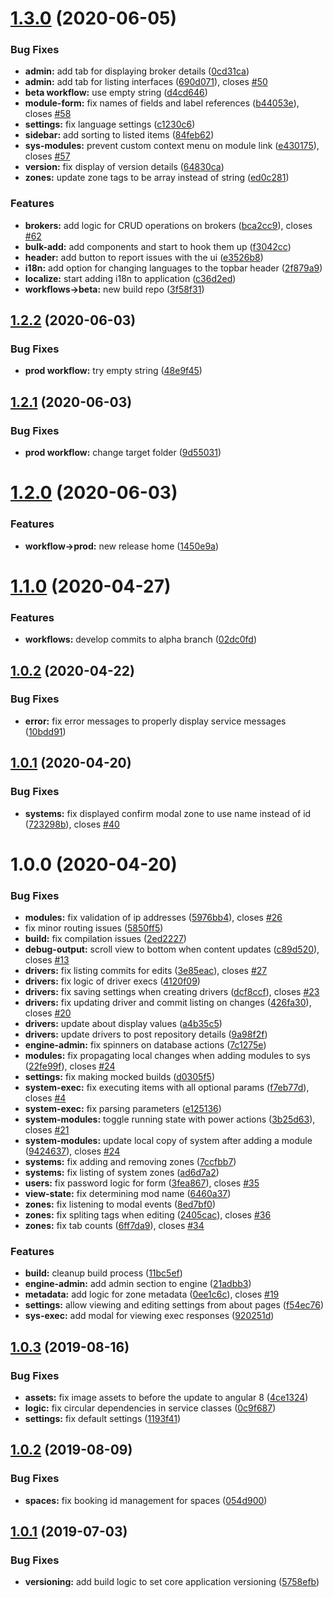 # [1.3.0](https://github.com/PlaceOS/backoffice/compare/v1.2.2...v1.3.0) (2020-06-05)


### Bug Fixes

* **admin:** add tab for displaying broker details ([0cd31ca](https://github.com/PlaceOS/backoffice/commit/0cd31cadf6ac48a858936a70d56217e086cd612b))
* **admin:** add tab for listing interfaces ([690d071](https://github.com/PlaceOS/backoffice/commit/690d071502338e622db3d6cba3fdb425a94300c4)), closes [#50](https://github.com/PlaceOS/backoffice/issues/50)
* **beta workflow:** use empty string ([d4cd646](https://github.com/PlaceOS/backoffice/commit/d4cd6464144c0cd7ce595f196784de92d8937f7f))
* **module-form:** fix names of fields and label references ([b44053e](https://github.com/PlaceOS/backoffice/commit/b44053e151114303661fba1e4fb3ed6a3bace4e1)), closes [#58](https://github.com/PlaceOS/backoffice/issues/58)
* **settings:** fix language settings ([c1230c6](https://github.com/PlaceOS/backoffice/commit/c1230c6ee146e65e1ebc6df6bc8b45683fea8756))
* **sidebar:** add sorting to listed items ([84feb62](https://github.com/PlaceOS/backoffice/commit/84feb62250fcb1b4f29b371cab1c8961539baf92))
* **sys-modules:** prevent custom context menu on module link ([e430175](https://github.com/PlaceOS/backoffice/commit/e430175ed7688f1b8e084412d7730c10712cc739)), closes [#57](https://github.com/PlaceOS/backoffice/issues/57)
* **version:** fix display of version details ([64830ca](https://github.com/PlaceOS/backoffice/commit/64830cad53d38c4666e29c80ee98179d4e684b5f))
* **zones:** update zone tags to be array instead of string ([ed0c281](https://github.com/PlaceOS/backoffice/commit/ed0c28187cc9524665cebc9dc47be4bfe0f890c3))


### Features

* **brokers:** add logic for CRUD operations on brokers ([bca2cc9](https://github.com/PlaceOS/backoffice/commit/bca2cc90ed290d7e734c51032a588c5601cd6c05)), closes [#62](https://github.com/PlaceOS/backoffice/issues/62)
* **bulk-add:** add components and start to hook them up ([f3042cc](https://github.com/PlaceOS/backoffice/commit/f3042ccb131428761c20991d8677d28ff0ec8b11))
* **header:** add button to report issues with the ui ([e3526b8](https://github.com/PlaceOS/backoffice/commit/e3526b8b61aa4c481a3c6f73eaab41b7e8c2378b))
* **i18n:** add option for changing languages to the topbar header ([2f879a9](https://github.com/PlaceOS/backoffice/commit/2f879a9cde7107d98c4fa24378ae0a72c3a4761b))
* **localize:** start adding i18n to application ([c36d2ed](https://github.com/PlaceOS/backoffice/commit/c36d2ed8d5503e8c2947eae9377371f9b29266bf))
* **workflows->beta:** new build repo ([3f58f31](https://github.com/PlaceOS/backoffice/commit/3f58f314017cdee8296ca7e225c490e8cd8bb558))

## [1.2.2](https://github.com/PlaceOS/backoffice/compare/v1.2.1...v1.2.2) (2020-06-03)


### Bug Fixes

* **prod workflow:** try empty string ([48e9f45](https://github.com/PlaceOS/backoffice/commit/48e9f45c0f3d9f454e0cc0e2f3461a2509602650))

## [1.2.1](https://github.com/PlaceOS/backoffice/compare/v1.2.0...v1.2.1) (2020-06-03)


### Bug Fixes

* **prod workflow:** change target folder ([9d55031](https://github.com/PlaceOS/backoffice/commit/9d5503121cd21b16e5e0049db628d38058ac33f3))

# [1.2.0](https://github.com/PlaceOS/backoffice/compare/v1.1.0...v1.2.0) (2020-06-03)


### Features

* **workflow->prod:** new release home ([1450e9a](https://github.com/PlaceOS/backoffice/commit/1450e9a6a51a55b4ea0a304d939152c715528c52))

# [1.1.0](https://github.com/PlaceOS/backoffice/compare/v1.0.2...v1.1.0) (2020-04-27)


### Features

* **workflows:** develop commits to alpha branch ([02dc0fd](https://github.com/PlaceOS/backoffice/commit/02dc0fd4179fcee033e7fe4802c09e834fb13514))

## [1.0.2](https://github.com/PlaceOS/backoffice/compare/v1.0.1...v1.0.2) (2020-04-22)


### Bug Fixes

* **error:** fix error messages to properly display service messages ([10bdd91](https://github.com/PlaceOS/backoffice/commit/10bdd9152c814aac9fae797a3b069866f85b46e4))

## [1.0.1](https://github.com/PlaceOS/backoffice/compare/v1.0.0...v1.0.1) (2020-04-20)


### Bug Fixes

* **systems:** fix displayed confirm modal zone to use name instead of id ([723298b](https://github.com/PlaceOS/backoffice/commit/723298be56accee19f0f62c26c23cce0dc3e4bd7)), closes [#40](https://github.com/PlaceOS/backoffice/issues/40)

# 1.0.0 (2020-04-20)


### Bug Fixes

* **modules:** fix validation of ip addresses ([5976bb4](https://github.com/PlaceOS/backoffice/commit/5976bb4d11093e32a353f494e29f3e888b34a7c6)), closes [#26](https://github.com/PlaceOS/backoffice/issues/26)
* fix minor routing issues ([5850ff5](https://github.com/PlaceOS/backoffice/commit/5850ff5165bcfe467f279823f12b805123ac92fa))
* **build:** fix compilation issues ([2ed2227](https://github.com/PlaceOS/backoffice/commit/2ed22270f839ec81078abc694882b08bca354126))
* **debug-output:** scroll view to bottom when content updates ([c89d520](https://github.com/PlaceOS/backoffice/commit/c89d5201b9a222558c995398d75932ea651ded22)), closes [#13](https://github.com/PlaceOS/backoffice/issues/13)
* **drivers:** fix listing commits for edits ([3e85eac](https://github.com/PlaceOS/backoffice/commit/3e85eacd1e677ef010bbe2fd39421fbd38b7a499)), closes [#27](https://github.com/PlaceOS/backoffice/issues/27)
* **drivers:** fix logic of driver execs ([4120f09](https://github.com/PlaceOS/backoffice/commit/4120f09bab8b1ffe29b78425f6acdbbf595330a1))
* **drivers:** fix saving settings when creating drivers ([dcf8ccf](https://github.com/PlaceOS/backoffice/commit/dcf8ccf4ad4930b4e38b12c34cf7d7f8bdf61c42)), closes [#23](https://github.com/PlaceOS/backoffice/issues/23)
* **drivers:** fix updating driver and commit listing on changes ([426fa30](https://github.com/PlaceOS/backoffice/commit/426fa3014db155a65483416a20e5003d2c4bde2a)), closes [#20](https://github.com/PlaceOS/backoffice/issues/20)
* **drivers:** update about display values ([a4b35c5](https://github.com/PlaceOS/backoffice/commit/a4b35c58493739f7f193f0ce870196fc5440614f))
* **drivers:** update drivers to post repository details ([9a98f2f](https://github.com/PlaceOS/backoffice/commit/9a98f2fc7536e74aa68848ba51b3ea020d8018a0))
* **engine-admin:** fix spinners on database actions ([7c1275e](https://github.com/PlaceOS/backoffice/commit/7c1275e6aee3100ba0f1579b28a263171dd04df9))
* **modules:** fix propagating local changes when adding modules to sys ([22fe99f](https://github.com/PlaceOS/backoffice/commit/22fe99f6a2eb9764e7a6ba0ecc67e5c0597831f4)), closes [#24](https://github.com/PlaceOS/backoffice/issues/24)
* **settings:** fix making mocked builds ([d0305f5](https://github.com/PlaceOS/backoffice/commit/d0305f54f4b2f790502aa2038de4c1ff27df2282))
* **system-exec:** fix executing items with all optional params ([f7eb77d](https://github.com/PlaceOS/backoffice/commit/f7eb77d8682a78a7927caf9f929a2608666f70e4)), closes [#4](https://github.com/PlaceOS/backoffice/issues/4)
* **system-exec:** fix parsing parameters ([e125136](https://github.com/PlaceOS/backoffice/commit/e125136f59567a7d846f02532a2ed13677496fd2))
* **system-modules:** toggle running state with power actions ([3b25d63](https://github.com/PlaceOS/backoffice/commit/3b25d6399edd28af3434f36aa506e845f7e5ccec)), closes [#21](https://github.com/PlaceOS/backoffice/issues/21)
* **system-modules:** update local copy of system after adding a module ([9424637](https://github.com/PlaceOS/backoffice/commit/9424637cf9123c1cd3f49b8cb71b45a9a4017af7)), closes [#24](https://github.com/PlaceOS/backoffice/issues/24)
* **systems:** fix adding and removing zones ([7ccfbb7](https://github.com/PlaceOS/backoffice/commit/7ccfbb7002b0a215cd9f05292e2dc7d65a78a7f6))
* **systems:** fix listing of system zones ([ad6d7a2](https://github.com/PlaceOS/backoffice/commit/ad6d7a2831d7252f736cd610d4116973fc75d9bc))
* **users:** fix password logic for form ([3fea867](https://github.com/PlaceOS/backoffice/commit/3fea8677d92777c1526aa977fb16d4e8ba26d0c8)), closes [#35](https://github.com/PlaceOS/backoffice/issues/35)
* **view-state:** fix determining mod name ([6460a37](https://github.com/PlaceOS/backoffice/commit/6460a37f2f63112cf7a2ade0f3b68957861358e6))
* **zones:** fix listening to modal events ([8ed7bf0](https://github.com/PlaceOS/backoffice/commit/8ed7bf0482d57dcb3e48b769a71241570f850085))
* **zones:** fix spliting tags when editing ([2405cac](https://github.com/PlaceOS/backoffice/commit/2405cac0637f73fd89af63eedbba0c3ef81e051b)), closes [#36](https://github.com/PlaceOS/backoffice/issues/36)
* **zones:** fix tab counts ([6ff7da9](https://github.com/PlaceOS/backoffice/commit/6ff7da9292d3e8fde848454e043d7e6bd3cebc80)), closes [#34](https://github.com/PlaceOS/backoffice/issues/34)


### Features

* **build:** cleanup build process ([11bc5ef](https://github.com/PlaceOS/backoffice/commit/11bc5efde0c9beccd8cc4dfe16adf2c0064e5988))
* **engine-admin:** add admin section to engine ([21adbb3](https://github.com/PlaceOS/backoffice/commit/21adbb35690bc3e745e6279c46652af209f7611a))
* **metadata:** add logic for zone metadata ([0ee1c6c](https://github.com/PlaceOS/backoffice/commit/0ee1c6c1999877e65d24e0b191594f8fc27609fc)), closes [#19](https://github.com/PlaceOS/backoffice/issues/19)
* **settings:** allow viewing and editing settings from about pages ([f54ec76](https://github.com/PlaceOS/backoffice/commit/f54ec76fcf1ae9be28b92377b7e1d0c54a273719))
* **sys-exec:** add modal for viewing exec responses ([920251d](https://github.com/PlaceOS/backoffice/commit/920251d3501a9311e91ded91d854cecaf2f5b37b))

## [1.0.3](https://gitlab.com/aca-engine/frontend-base/ngx-backoffice/compare/v1.0.2...v1.0.3) (2019-08-16)


### Bug Fixes

* **assets:** fix image assets to before the update to angular 8 ([4ce1324](https://gitlab.com/aca-engine/frontend-base/ngx-backoffice/commit/4ce1324))
* **logic:** fix circular dependencies in service classes ([0c9f687](https://gitlab.com/aca-engine/frontend-base/ngx-backoffice/commit/0c9f687))
* **settings:** fix default settings ([1193f41](https://gitlab.com/aca-engine/frontend-base/ngx-backoffice/commit/1193f41))

## [1.0.2](https://gitlab.com/aca-engine/frontend-base/ngx-backoffice/compare/v1.0.1...v1.0.2) (2019-08-09)


### Bug Fixes

* **spaces:** fix booking id management for spaces ([054d900](https://gitlab.com/aca-engine/frontend-base/ngx-backoffice/commit/054d900))

## [1.0.1](https://gitlab.com/aca-engine/frontend-base/ngx-backoffice/compare/v1.0.0...v1.0.1) (2019-07-03)


### Bug Fixes

* **versioning:** add build logic to set core application versioning ([5758efb](https://gitlab.com/aca-engine/frontend-base/ngx-backoffice/commit/5758efb))
